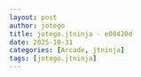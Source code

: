 ```yaml
---
layout: post
author: jotego
title: jotego.jtninja - e00420d
date: 2025-10-31
categories: [Arcade, jtninja]
tags: [jotego.jtninja]
---
```


